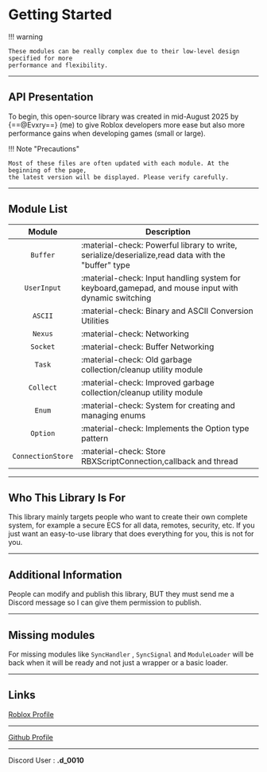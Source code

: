 # Getting Started

!!! warning 

    These modules can be really complex due to their low-level design specified for more 
    performance and flexibility.

----

## API Presentation

To begin, this open-source library was created in mid-August 2025 by {==@Evxry==} (me) to give 
Roblox developers more ease but also more performance gains when developing games 
(small or large).

!!! Note "Precautions"

    Most of these files are often updated with each module. At the beginning of the page, 
    the latest version will be displayed. Please verify carefully.

----

## Module List

|       Module        | Description                                                                                         |
|:-------------------:|-----------------------------------------------------------------------------------------------------|
|      `Buffer`       | :material-check: Powerful library to write, serialize/deserialize,read data with the "buffer" type  | 
|     `UserInput`     | :material-check: Input handling system for keyboard,gamepad, and mouse input with dynamic switching |
|       `ASCII`       | :material-check: Binary and ASCII Conversion Utilities                                              |
|       `Nexus`       | :material-check: Networking                                                                         |
|      `Socket`       | :material-check: Buffer Networking                                                                  |
|       `Task`        | :material-check: Old garbage collection/cleanup utility module                                      |
|      `Collect`      | :material-check: Improved garbage collection/cleanup utility module                                 |
|       `Enum`        | :material-check: System for creating and managing enums                                             |
|      `Option`       | :material-check: Implements the Option type pattern                                                 |
|  `ConnectionStore`  | :material-check: Store RBXScriptConnection,callback and thread                                      |

----

## Who This Library Is For

This library mainly targets people who want to create their own complete system, for example 
a secure ECS for all data, remotes, security, etc. If you just want an easy-to-use library that does
everything for you, this is not for you.

----

## Additional Information
People can modify and publish this library, BUT they must send me a Discord message so I can 
give them permission to publish.

----

## Missing modules

For missing modules like `SyncHandler` , `SyncSignal` and `ModuleLoader` will be back when it will be ready and not just a wrapper or a basic loader.

----

## Links

[Roblox Profile](https://www.roblox.com/users/3813642140/profile)

-----

[Github Profile](https://github.com/evxryyy)

----
Discord User : <b>.d_0010<b>
